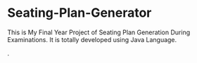 # Seating-Plan-Generator

This is My Final Year Project of Seating Plan Generation During Examinations. It is totally developed using Java Language.

























































































































































































































































































































































































.






































